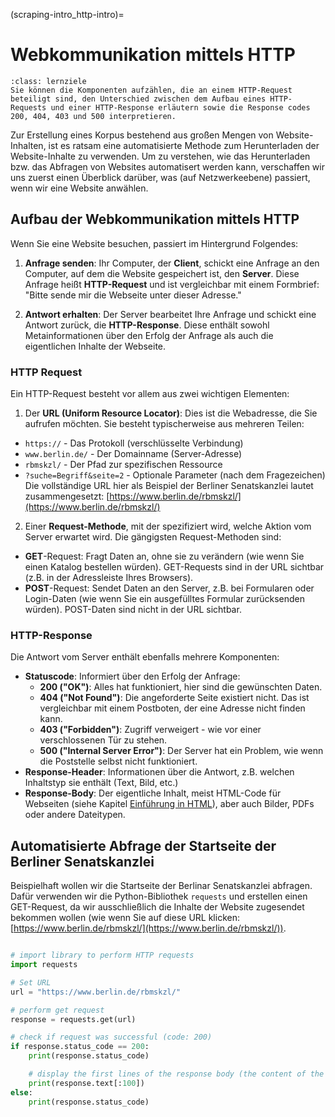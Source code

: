 (scraping-intro_http-intro)=
# Webkommunikation mittels HTTP
```{admonition} Groblernziel dieses Kapitels
:class: lernziele
Sie können die Komponenten aufzählen, die an einem HTTP-Request beteiligt sind, den Unterschied zwischen dem Aufbau eines HTTP-Requests und einer HTTP-Response erläutern sowie die Response codes 200, 404, 403 und 500 interpretieren.
```

Zur Erstellung eines Korpus bestehend aus großen Mengen von Website-Inhalten, ist es ratsam eine automatisierte Methode zum Herunterladen der Website-Inhalte zu verwenden. Um zu verstehen, wie das Herunterladen bzw. das Abfragen von Websites automatisert werden kann, verschaffen wir uns zuerst einen Überblick darüber, was (auf Netzwerkeebene) passiert, wenn wir eine Website anwählen.  

## Aufbau der Webkommunikation mittels HTTP
Wenn Sie eine Website besuchen, passiert im Hintergrund Folgendes:

1. **Anfrage senden**: Ihr Computer, der **Client**, schickt eine Anfrage an den Computer, auf dem die Website gespeichert ist, den **Server**. Diese Anfrage heißt **HTTP-Request** und ist vergleichbar mit einem Formbrief: "Bitte sende mir die Webseite unter dieser Adresse."

2. **Antwort erhalten**: Der Server bearbeitet Ihre Anfrage und schickt eine Antwort zurück, die **HTTP-Response**. Diese enthält sowohl Metainformationen über den Erfolg der Anfrage als auch die eigentlichen Inhalte der Webseite.

### HTTP Request
Ein HTTP-Request besteht vor allem aus zwei wichtigen Elementen:
1. Der  **URL (Uniform Resource Locator)**: Dies ist die Webadresse, die Sie aufrufen möchten. Sie besteht typischerweise aus mehreren Teilen:
- `https://` - Das Protokoll (verschlüsselte Verbindung)
- `www.berlin.de/` - Der Domainname (Server-Adresse)
- `rbmskzl/` - Der Pfad zur spezifischen Ressource
- `?suche=Begriff&seite=2` - Optionale Parameter (nach dem Fragezeichen)
Die vollständige URL hier als Beispiel der Berliner Senatskanzlei lautet zusammengesetzt: [https://www.berlin.de/rbmskzl/](https://www.berlin.de/rbmskzl/)

2. Einer **Request-Methode**, mit der spezifiziert wird, welche Aktion vom Server erwartet wird. Die gängigsten Request-Methoden sind:
- **GET**-Request: Fragt Daten an, ohne sie zu verändern (wie wenn Sie einen Katalog bestellen würden). GET-Requests sind in der URL sichtbar (z.B. in der Adressleiste Ihres Browsers).
- **POST**-Request: Sendet Daten an den Server, z.B. bei Formularen oder Login-Daten (wie wenn Sie ein ausgefülltes Formular zurücksenden würden). POST-Daten sind nicht in der URL sichtbar.

### HTTP-Response
Die Antwort vom Server enthält ebenfalls mehrere Komponenten:

- **Statuscode**: Informiert über den Erfolg der Anfrage:
  - **200 ("OK")**: Alles hat funktioniert, hier sind die gewünschten Daten.
  - **404 ("Not Found")**: Die angeforderte Seite existiert nicht. Das ist vergleichbar mit einem Postboten, der eine Adresse nicht finden kann.
  - **403 ("Forbidden")**: Zugriff verweigert - wie vor einer verschlossenen Tür zu stehen.
  - **500 ("Internal Server Error")**: Der Server hat ein Problem, wie wenn die Poststelle selbst nicht funktioniert.
- **Response-Header**: Informationen über die Antwort, z.B. welchen Inhaltstyp sie enthält (Text, Bild, etc.)
- **Response-Body**: Der eigentliche Inhalt, meist HTML-Code für Webseiten (siehe Kapitel [Einführung in HTML](html-intro_html-intro)), aber auch Bilder, PDFs oder andere Dateitypen.


## Automatisierte Abfrage der Startseite der Berliner Senatskanzlei
Beispielhaft wollen wir die Startseite der Berlinar Senatskanzlei abfragen. Dafür verwenden wir die Python-Bibliothek `requests` und erstellen einen GET-Request, da wir ausschließlich die Inhalte der Website zugesendet bekommen wollen (wie wenn Sie auf diese URL klicken: [https://www.berlin.de/rbmskzl/](https://www.berlin.de/rbmskzl/)).

```python

# import library to perform HTTP requests
import requests

# Set URL 
url = "https://www.berlin.de/rbmskzl/"

# perform get request
response = requests.get(url)

# check if request was successful (code: 200)
if response.status_code == 200:
    print(response.status_code)

    # display the first lines of the response body (the content of the website)
    print(response.text[:100])
else:
    print(response.status_code)
```



